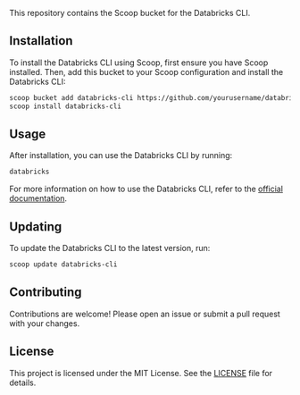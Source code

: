 This repository contains the Scoop bucket for the Databricks CLI.

## Installation

To install the Databricks CLI using Scoop, first ensure you have Scoop installed. Then, add this bucket to your Scoop configuration and install the Databricks CLI:

```sh
scoop bucket add databricks-cli https://github.com/yourusername/databricks-cli-scoop-bucket
scoop install databricks-cli
```

## Usage

After installation, you can use the Databricks CLI by running:

```sh
databricks
```

For more information on how to use the Databricks CLI, refer to the [official documentation](https://github.com/databricks/cli).

## Updating

To update the Databricks CLI to the latest version, run:

```sh
scoop update databricks-cli
```

## Contributing

Contributions are welcome! Please open an issue or submit a pull request with your changes.

## License

This project is licensed under the MIT License. See the [LICENSE](LICENSE) file for details.
